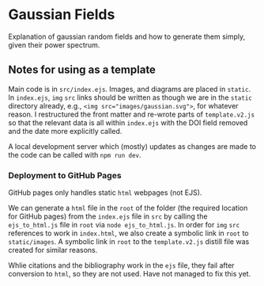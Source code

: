 # Gaussian Fields

Explanation of gaussian random fields and how to generate them simply, given their power spectrum.

## Notes for using as a template

Main code is in `src/index.ejs`.  Images, and diagrams are placed in `static`. In `index.ejs`, `img` `src` links should be written as though we are in the `static` directory already, e.g., `<img src="images/gaussian.svg">`,  for whatever reason.  I restructured the front matter and re-wrote parts of `template.v2.js` so that the relevant data is all within `index.ejs` with the DOI field removed and the date more explicitly called.

A local development server which (mostly) updates as changes are made to the code can be called with `npm run dev`.

### Deployment to GitHub Pages

GitHub pages only handles static `html` webpages (not EJS).

We can generate a `html` file in the `root` of the folder (the required location for GitHub pages) from the `index.ejs` file in `src` by calling the `ejs_to_html.js` file in `root` via `node ejs_to_html.js`.  In order for `img` `src` references to work in `index.html`, we also create a symbolic link in `root` to `static/images`. A symbolic link in `root` to the `template.v2.js` distill file was created for similar reasons.

Whlie citations and the bibliography work in the `ejs` file, they fail after conversion to `html`, so they are not used.  Have not managed to fix this yet.

